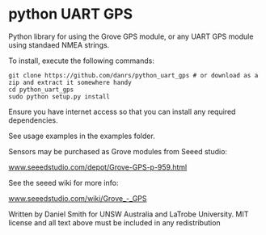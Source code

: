 python UART GPS
===============

Python library for using the Grove GPS module, or any UART GPS module using standaed NMEA strings.


To install, execute the following commands:
```
git clone https://github.com/danrs/python_uart_gps # or download as a zip and extract it somewhere handy
cd python_uart_gps
sudo python setup.py install
```

Ensure you have internet access so that you can install any required dependencies.

See usage examples in the examples folder.

Sensors may be purchased as Grove modules from Seeed studio:

www.seeedstudio.com/depot/Grove-GPS-p-959.html

See the seeed wiki for more info:

www.seeedstudio.com/wiki/Grove_-_GPS


Written by Daniel Smith for UNSW Australia and LaTrobe University.
MIT license and all text above must be included in any redistribution
